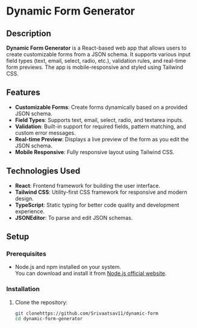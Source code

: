 # Dynamic Form Generator

## Description

**Dynamic Form Generator** is a React-based web app that allows users to create customizable forms from a JSON schema. It supports various input field types (text, email, select, radio, etc.), validation rules, and real-time form previews. The app is mobile-responsive and styled using Tailwind CSS.

## Features

- **Customizable Forms**: Create forms dynamically based on a provided JSON schema.
- **Field Types**: Supports text, email, select, radio, and textarea inputs.
- **Validation**: Built-in support for required fields, pattern matching, and custom error messages.
- **Real-time Preview**: Displays a live preview of the form as you edit the JSON schema.
- **Mobile Responsive**: Fully responsive layout using Tailwind CSS.

## Technologies Used

- **React**: Frontend framework for building the user interface.
- **Tailwind CSS**: Utility-first CSS framework for responsive and modern design.
- **TypeScript**: Static typing for better code quality and development experience.
- **JSONEditor**: To parse and edit JSON schemas.

## Setup

### Prerequisites

- Node.js and npm installed on your system.  
  You can download and install it from [Node.js official website](https://nodejs.org/).

### Installation

1. Clone the repository:

   ```bash
   git clonehttps://github.com/Srivaatsav11/dynamic-form
   cd dynamic-form-generator
